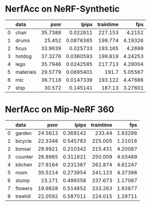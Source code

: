 # NerfAcc on NeRF-Synthetic
|    | data      |    psnr |     lpips |   traintime |     fps |
|---:|:----------|--------:|----------:|------------:|--------:|
|  0 | chair     | 35.7388 | 0.022911  |     227.153 | 4.2152  |
|  1 | drums     | 25.452  | 0.0876365 |     199.774 | 4.19326 |
|  2 | ficus     | 33.9639 | 0.025733  |     193.165 | 4.2699  |
|  3 | hotdog    | 37.3276 | 0.0360593 |     199.819 | 4.24253 |
|  4 | lego      | 35.7946 | 0.0242585 |     217.713 | 4.29004 |
|  5 | materials | 29.5779 | 0.0695401 |     191.7   | 5.05567 |
|  6 | mic       | 36.7118 | 0.0147339 |     193.122 | 4.47686 |
|  7 | ship      | 30.572  | 0.145141  |     187.13  | 3.27601 |
# NerfAcc on Mip-NeRF 360
|    | data     |    psnr |    lpips |   traintime |     fps |
|---:|:---------|--------:|---------:|------------:|--------:|
|  0 | garden   | 24.5613 | 0.369142 |     233.44  | 1.63296 |
|  1 | bicycle  | 22.3348 | 0.545783 |     225.005 | 1.21016 |
|  2 | bonsai   | 29.9921 | 0.210342 |     215.431 | 4.20087 |
|  3 | counter  | 26.8965 | 0.311821 |     250.009 | 4.03489 |
|  4 | kitchen  | 27.9164 | 0.231387 |     262.874 | 4.61247 |
|  5 | room     | 30.5214 | 0.273954 |     241.123 | 4.37398 |
|  6 | stump    | 23.171  | 0.499358 |     237.673 | 1.17087 |
|  7 | flowers  | 19.9828 | 0.514852 |     233.263 | 1.63877 |
|  8 | treehill | 22.0592 | 0.587011 |     224.015 | 1.29711 |
